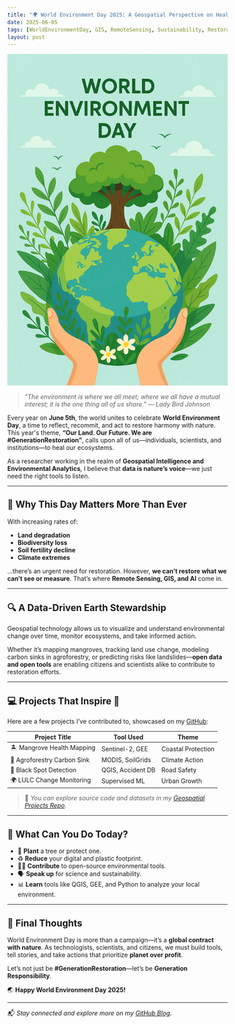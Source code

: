 ```yaml
---
title: "🌍 World Environment Day 2025: A Geospatial Perspective on Healing Our Planet"
date: 2025-06-05
tags: [WorldEnvironmentDay, GIS, RemoteSensing, Sustainability, Restoration, EarthObservation]
layout: post
---
```


![World Environment Day Banner](/images/world-environment-day-banner.png)

> *"The environment is where we all meet; where we all have a mutual interest; it is the one thing all of us share." — Lady Bird Johnson*

Every year on **June 5th**, the world unites to celebrate **World Environment Day**, a time to reflect, recommit, and act to restore harmony with nature. This year's theme, **“Our Land. Our Future. We are #GenerationRestoration”**, calls upon all of us—individuals, scientists, and institutions—to heal our ecosystems.

As a researcher working in the realm of **Geospatial Intelligence and Environmental Analytics**, I believe that **data is nature’s voice**—we just need the right tools to listen.

---

## 🌱 Why This Day Matters More Than Ever

With increasing rates of:
- **Land degradation**
- **Biodiversity loss**
- **Soil fertility decline**
- **Climate extremes**

…there’s an urgent need for restoration. However, **we can’t restore what we can’t see or measure**. That’s where **Remote Sensing, GIS, and AI** come in.

---

## 🔍 A Data-Driven Earth Stewardship

Geospatial technology allows us to visualize and understand environmental change over time, monitor ecosystems, and take informed action.

Whether it’s mapping mangroves, tracking land use change, modeling carbon sinks in agroforestry, or predicting risks like landslides—**open data and open tools** are enabling citizens and scientists alike to contribute to restoration efforts.

---

## 💻 Projects That Inspire 🌿

Here are a few projects I’ve contributed to, showcased on my [GitHub](https://github.com/your-username):

| Project Title | Tool Used | Theme |
|---------------|-----------|-------|
| 🏝️ Mangrove Health Mapping | Sentinel-2, GEE | Coastal Protection |
| 🌾 Agroforestry Carbon Sink | MODIS, SoilGrids | Climate Action |
| 🚧 Black Spot Detection | QGIS, Accident DB | Road Safety |
| 🌍 LULC Change Monitoring | Supervised ML | Urban Growth |

> 🧪 *You can explore source code and datasets in my [Geospatial Projects Repo](https://github.com/your-username/geospatial-projects).*

---

## 🧠 What Can You Do Today?

- 🌳 **Plant** a tree or protect one.
- ♻️ **Reduce** your digital and plastic footprint.
- 🧑‍💻 **Contribute** to open-source environmental tools.
- 🗣️ **Speak up** for science and sustainability.
- 📊 **Learn** tools like QGIS, GEE, and Python to analyze your local environment.

---

## 💚 Final Thoughts

World Environment Day is more than a campaign—it’s a **global contract with nature**. As technologists, scientists, and citizens, we must build tools, tell stories, and take actions that prioritize **planet over profit**.

Let’s not just be **#GenerationRestoration**—let’s be **Generation Responsibility**.

🌏 **Happy World Environment Day 2025!**

---

📬 *Stay connected and explore more on my [GitHub Blog](https://yourgithubusername.github.io).*
